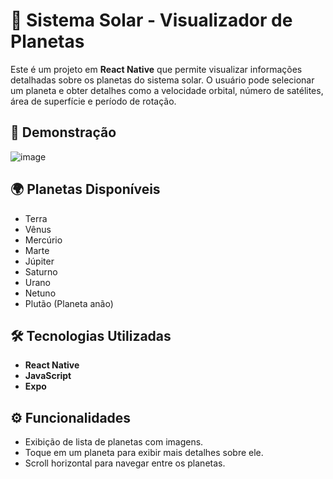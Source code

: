 # 🚀 Sistema Solar - Visualizador de Planetas

Este é um projeto em **React Native** que permite visualizar informações detalhadas sobre os planetas do sistema solar. O usuário pode selecionar um planeta e obter detalhes como a velocidade orbital, número de satélites, área de superfície e período de rotação.

## 📸 Demonstração

![image](https://github.com/user-attachments/assets/7d4b310b-8aa4-4412-b16c-779635804d5b)

## 🌍 Planetas Disponíveis

- Terra
- Vênus
- Mercúrio
- Marte
- Júpiter
- Saturno
- Urano
- Netuno
- Plutão (Planeta anão)

## 🛠️ Tecnologias Utilizadas

- **React Native**
- **JavaScript**
- **Expo**

## ⚙️ Funcionalidades

- Exibição de lista de planetas com imagens.
- Toque em um planeta para exibir mais detalhes sobre ele.
- Scroll horizontal para navegar entre os planetas.




